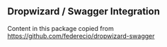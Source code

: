 Dropwizard / Swagger Integration
--------------------------------
Content in this package copied from https://github.com/federecio/dropwizard-swagger
